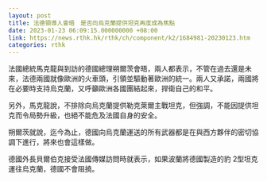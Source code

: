 ```yaml
---
layout: post
title: 法德領導人會晤　是否向烏克蘭提供坦克再度成為焦點
date: 2023-01-23 06:09:15.000000000 +08:00
link: https://news.rthk.hk/rthk/ch/component/k2/1684981-20230123.htm
categories: rthk
---
```


法國總統馬克龍與到訪的德國總理朔爾茨會晤，兩人都表示，不管在過去還是未來，法德兩國就像歐洲的火車頭，引領並驅動著歐洲的統一。兩人又承諾，兩國將在必要時支持烏克蘭，又呼籲歐洲各國團結起來，捍衛自己的和平。

另外，馬克龍說，不排除向烏克蘭提供勒克萊爾主戰坦克，但強調，不能因提供坦克而令局勢升級，也絕不能危及法國自身的安全。

朔爾茨就說，迄今為止，德國向烏克蘭運送的所有武器都是在與西方夥伴的密切協調下進行，將來也會這樣做。

德國外長貝爾伯克接受法國傳媒訪問時就表示，如果波蘭將德國製造的豹 2型坦克運往烏克蘭，德國不會阻撓。
